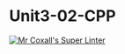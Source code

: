 # Unit3-02-CPP
[![Mr Coxall's Super Linter](https://github.com/ICS3U-C-Programming-Serge-H/Unit3-02-CPP/workflows/Mr%20Coxall's%20Super%20Linter/badge.svg)](https://github.com/ICS3U-C-Programming-Serge-H/Unit3-02-CPP/actions/)
